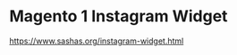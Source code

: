Magento 1 Instagram Widget
==========================

https://www.sashas.org/instagram-widget.html
